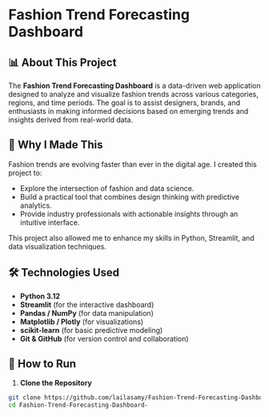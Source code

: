 # Fashion Trend Forecasting Dashboard

## 📊 About This Project

The **Fashion Trend Forecasting Dashboard** is a data-driven web application designed to analyze and visualize fashion trends across various categories, regions, and time periods. The goal is to assist designers, brands, and enthusiasts in making informed decisions based on emerging trends and insights derived from real-world data.

## 🎯 Why I Made This

Fashion trends are evolving faster than ever in the digital age. I created this project to:
- Explore the intersection of fashion and data science.
- Build a practical tool that combines design thinking with predictive analytics.
- Provide industry professionals with actionable insights through an intuitive interface.

This project also allowed me to enhance my skills in Python, Streamlit, and data visualization techniques.

## 🛠️ Technologies Used

- **Python 3.12**
- **Streamlit** (for the interactive dashboard)
- **Pandas / NumPy** (for data manipulation)
- **Matplotlib / Plotly** (for visualizations)
- **scikit-learn** (for basic predictive modeling)
- **Git & GitHub** (for version control and collaboration)

## 🚀 How to Run

1. **Clone the Repository**

```bash
git clone https://github.com/lailasamy/Fashion-Trend-Forecasting-Dashboard-.git
cd Fashion-Trend-Forecasting-Dashboard-
